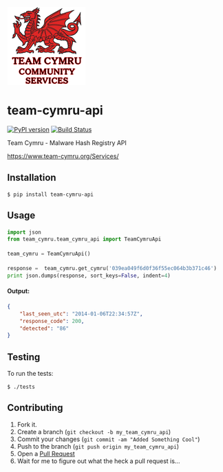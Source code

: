 ![cymru-api logo](https://raw.githubusercontent.com/blacktop/team-cymru-api/master/doc/logo.png)

team-cymru-api
=========
[![PyPI version](https://badge.fury.io/py/team-cymru-api.svg)](http://badge.fury.io/py/team-cymru-api) [![Build Status](https://travis-ci.org/blacktop/team-cymru-api.svg?branch=master)](https://travis-ci.org/blacktop/team-cymru-api)

Team Cymru - Malware Hash Registry API

https://www.team-cymru.org/Services/

Installation
-----------

    $ pip install team-cymru-api


Usage
-----
```python
import json
from team_cymru.team_cymru_api import TeamCymruApi
    
team_cymru = TeamCymruApi()

response =  team_cymru.get_cymru('039ea049f6d0f36f55ec064b3b371c46')
print json.dumps(response, sort_keys=False, indent=4)
```

#### Output:
```json
{
    "last_seen_utc": "2014-01-06T22:34:57Z", 
    "response_code": 200, 
    "detected": "86"
}
```

Testing
-------

To run the tests:

    $ ./tests

Contributing
------------

1. Fork it.
2. Create a branch (`git checkout -b my_team_cymru_api`)
3. Commit your changes (`git commit -am "Added Something Cool"`)
4. Push to the branch (`git push origin my_team_cymru_api`)
5. Open a [Pull Request](https://github.com/blacktop/team-cymru-api/pulls)
6. Wait for me to figure out what the heck a pull request is...

